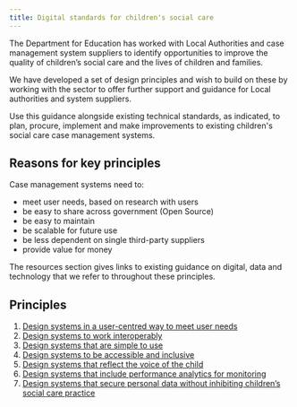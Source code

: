 ```yaml
---
title: Digital standards for children's social care
---
```


The Department for Education has worked with Local Authorities and case management system suppliers to identify opportunities to improve the quality of children’s social care and the lives of children and families. 

We have developed a set of design principles and wish to build on these by working with the sector to offer further support and guidance for Local authorities and system suppliers. 

Use this guidance alongside existing technical standards, as indicated, to plan, procure, implement and make improvements to existing children's social care case management systems.

## Reasons for key principles

Case management systems need to:

* meet user needs, based on research with users
* be easy to share across government (Open Source) 
* be easy to maintain
* be scalable for future use
* be less dependent on single third-party suppliers
* provide value for money

The resources section gives links to existing guidance on digital, data and technology that we refer to throughout these principles. 

## Principles

1. [Design systems in a user-centred way to meet user needs](/principle-1)
2. [Design systems to work interoperably](/principle-2)
3. [Design systems that are simple to use](/principle-3)
4. [Design systems to be accessible and inclusive](/principle-4)
5. [Design systems that reflect the voice of the child](/principle-5)
6. [Design systems that include performance analytics for monitoring](principle-6)
7. [Design systems that secure personal data without inhibiting children’s social care practice](principle-7)

